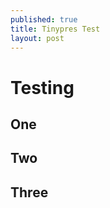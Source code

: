 ```yaml
---
published: true
title: Tinypres Test
layout: post
---
```

# Testing

## One

## Two

## Three